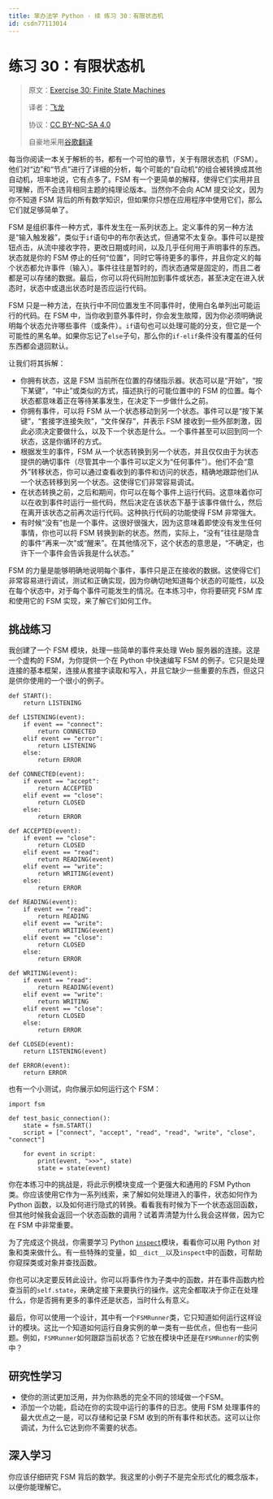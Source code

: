 ```yaml
---
title: 笨办法学 Python · 续 练习 30：有限状态机
id: csdn77113014
---
```


# 练习 30：有限状态机

> 原文：[Exercise 30: Finite State Machines](https://learncodethehardway.org/more-python-book/ex30.html)
> 
> 译者：[飞龙](https://github.com/wizardforcel)
> 
> 协议：[CC BY-NC-SA 4.0](http://creativecommons.org/licenses/by-nc-sa/4.0/)
> 
> 自豪地采用[谷歌翻译](https://translate.google.cn/)

每当你阅读一本关于解析的书，都有一个可怕的章节，关于有限状态机（FSM）。他们对“边”和“节点”进行了详细的分析，每个可能的“自动机”的组合被转换成其他自动机，坦率地说，它有点多了。FSM 有一个更简单的解释，使得它们实用并且可理解，而不会违背相同主题的纯理论版本。当然你不会向 ACM 提交论文，因为你不知道 FSM 背后的所有数学知识，但如果你只想在应用程序中使用它们，那么它们就足够简单了。

FSM 是组织事件一种方式，事件发生在一系列状态上。定义事件的另一种方法是“输入触发器”，类似于`if`语句中的布尔表达式，但通常不太复杂。事件可以是按钮点击，从流中接收字符，更改日期或时间，以及几乎任何用于声明事件的东西。状态就是你的 FSM 停止的任何“位置”，同时它等待更多的事件，并且你定义的每个状态都允许事件（输入）。事件往往是暂时的，而状态通常是固定的，而且二者都是可以存储的数据。最后，你可以将代码附加到事件或状态，甚至决定在进入状态时，状态中或退出状态时是否应运行代码。

FSM 只是一种方法，在执行中不同位置发生不同事件时，使用白名单列出可能运行的代码。在 FSM 中，当你收到意外事件时，你会发生故障，因为你必须明确说明每个状态允许哪些事件（或条件）。`if`语句也可以处理可能的分支，但它是一个可能性的黑名单。如果你忘记了`else`子句，那么你的`if-elif`条件没有覆盖的任何东西都会退回默认。

让我们将其拆解：

*   你拥有状态，这是 FSM 当前所在位置的存储指示器。状态可以是“开始”，“按下某键”，“中止”或类似的方式，描述执行的可能位置中的 FSM 的位置。每个状态都意味着正在等待某事发生，在决定下一步做什么之前。
*   你拥有事件，可以将 FSM 从一个状态移动到另一个状态。事件可以是“按下某键”，“套接字连接失败”，“文件保存”，并表示 FSM 接收到一些外部刺激，因此必须决定要做什么，以及下一个状态是什么。一个事件甚至可以回到同一个状态，这是你循环的方式。
*   根据发生的事件，FSM 从一个状态转换到另一个状态，并且仅仅由于为状态提供的确切事件（尽管其中一个事件可以定义为“任何事件”）。他们不会“意外”转移状态，你可以通过查看收到的事件和访问的状态，精确地跟踪他们从一个状态转移到另一个状态。这使得它们非常容易调试。
*   在状态转换之前，之后和期间，你可以在每个事件上运行代码。这意味着你可以在收到事件时运行一些代码，然后决定在该状态下基于该事件做什么，然后在离开该状态之前再次运行代码。这种执行代码的功能使得 FSM 非常强大。
*   有时候“没有”也是一个事件。这很好很强大，因为这意味着即使没有发生任何事情，你也可以将 FSM 转换到新的状态。然而，实际上，“没有”往往是隐含的事件“再来一次”或“醒来”。在其他情况下，这个状态的意思是，“不确定，也许下一个事件会告诉我是什么状态。”

FSM 的力量是能够明确地说明每个事件，事件只是正在接收的数据。这使得它们非常容易进行调试，测试和正确实现，因为你确切地知道每个状态的可能性，以及在每个状态中，对于每个事件可能发生的情况。在本练习中，你将要研究 FSM 库和使用它的 FSM 实现，来了解它们如何工作。

## 挑战练习

我创建了一个 FSM 模块，处理一些简单的事件来处理 Web 服务器的连接。这是一个虚构的 FSM，为你提供一个在 Python 中快速编写 FSM 的例子。它只是处理连接的基本框架，连接从套接字读取和写入，并且它缺少一些重要的东西，但这只是供你使用的一个很小的例子。

```
def START():
    return LISTENING

def LISTENING(event):
    if event == "connect":
        return CONNECTED
    elif event == "error":
        return LISTENING
    else:
        return ERROR

def CONNECTED(event):
    if event == "accept":
        return ACCEPTED
    elif event == "close":
        return CLOSED
    else:
        return ERROR

def ACCEPTED(event):
    if event == "close":
        return CLOSED
    elif event == "read":
        return READING(event)
    elif event == "write":
        return WRITING(event)
    else:
        return ERROR

def READING(event):
    if event == "read":
        return READING
    elif event == "write":
        return WRITING(event)
    elif event == "close":
        return CLOSED
    else:
        return ERROR

def WRITING(event):
    if event == "read":
        return READING(event)
    elif event == "write":
        return WRITING
    elif event == "close":
        return CLOSED
    else:
        return ERROR

def CLOSED(event):
    return LISTENING(event)

def ERROR(event):
    return ERROR
```

也有一个小测试，向你展示如何运行这个 FSM：

```
import fsm

def test_basic_connection():
    state = fsm.START()
    script = ["connect", "accept", "read", "read", "write", "close", "connect"]

    for event in script:
        print(event, ">>>", state)
        state = state(event)
```

你在本练习中的挑战是，将此示例模块变成一个更强大和通用的 FSM Python 类。你应该使用它作为一系列线索，来了解如何处理进入的事件，状态如何作为 Python 函数，以及如何进行隐式的转换。看看我有时候为下一个状态返回函数，但其​​他时候我会返回一个状态函数的调用？试着弄清楚为什么我会这样做，因为它在 FSM 中非常重要。

为了完成这个挑战，你需要学习 Python [`inspect`](https://docs.python.org/3/library/inspect.html)模块，看看你可以用 Python 对象和类来做什么。有一些特殊的变量，如`__dict__`以及`inspect`中的函数，可帮助你窥探类或对象并查找函数。

你也可以决定要反转此设计。你可以将事件作为子类中的函数，并在事件函数内检查当前的`self.state`，来确定接下来要执行的操作。这完全都取决于你正在处理什么，你是否拥有更多的事件还是状态，当时什么有意义。

最后，你可以使用一个设计，其中有一个`FSMRunner`类，它只知道如何运行这样设计的模块。这比一个知道如何运行自身实例的单一类有一些优点，但也有一些问题。例如，`FSMRunner`如何跟踪当前状态？它放在模块中还是在`FSMRunner`的实例中？

## 研究性学习

*   使你的测试更加泛用，并为你熟悉的完全不同的领域做一个FSM。
*   添加一个功能，启动在你的实现中运行的事件的日志。使用 FSM 处理事件的最大优点之一是，可以存储和记录 FSM 收到的所有事件和状态。这可以让你调试，为什么它达到你不需要的状态。

## 深入学习

你应该仔细研究 FSM 背后的数学。我这里的小例子不是完全形式化的概念版本，以便你能理解它。